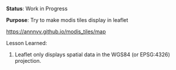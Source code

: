 <b>Status</b>: Work in Progress

<b>Purpose</b>: Try to make modis tiles display in leaflet

https://annnvv.github.io/modis_tiles/map

Lesson Learned:
1. Leaflet only displays spatial data in the WGS84 (or EPSG:4326) projection.
